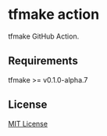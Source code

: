 # tfmake action

tfmake GitHub Action.

## Requirements

tfmake >= v0.1.0-alpha.7

## License

[MIT License](https://github.com/tfmake/tfmake/blob/main/LICENSE)
